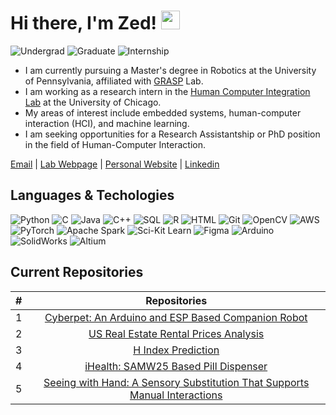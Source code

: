 # Hi there, I'm Zed! <img src="https://raw.githubusercontent.com/MartinHeinz/MartinHeinz/master/wave.gif" width="30px">

![Undergrad](https://img.shields.io/badge/Undergrad-XJTU-blue)
![Graduate](https://img.shields.io/badge/Graduate-UPenn-blue)
![Internship](https://img.shields.io/badge/Intership-UChicago-blue)

- I am currently pursuing a Master's degree in Robotics at the University of Pennsylvania, affiliated with [GRASP](https://www.grasp.upenn.edu) Lab.
- I am working as a research intern in the [Human Computer Integration Lab](https://lab.plopes.org) at the University of Chicago.
- My areas of interest include embedded systems, human-computer interaction (HCI), and machine learning.
- I am seeking opportunities for a Research Assistantship or PhD position in the field of Human-Computer Interaction.

[Email](mailto:xuanyou@seas.upenn.edu) | [Lab Webpage](https://www.grasp.upenn.edu/people/xuanyou-liu/) | [Personal Website](xuanyou@seas.upenn.edu) | [Linkedin](https://www.linkedin.com/in/xuanyouliu/)

## Languages & Techologies

![Python](https://img.shields.io/badge/-Python-000?&logo=Python)
![C](https://img.shields.io/badge/-C-000?&logo=C)
![Java](https://img.shields.io/badge/-Java-000?&logo=Java&logoColor=007396)
![C++](https://img.shields.io/badge/-C++-000?&logo=c%2b%2b&logoColor=00599C)
![SQL](https://img.shields.io/badge/-SQL-000?&logo=MySQL)
![R](https://img.shields.io/badge/-R-000?&logo=r)
![HTML](https://img.shields.io/badge/-HTML-000?&logo=html5)
![Git](https://img.shields.io/badge/-git-000?&logo=git)
![OpenCV](https://img.shields.io/badge/-OpenCv-000?&logo=opencv)
![AWS](https://img.shields.io/badge/-AWS-000?&logo=Amazon-AWS&logoColor=F90)
![PyTorch](https://img.shields.io/badge/-PyTorch-000?&logo=PyTorch)
![Apache Spark](https://img.shields.io/badge/-Apache_Spark-000?&logo=apachespark)
![Sci-Kit Learn](https://img.shields.io/badge/-Sci_Kit-000?&logo=scikitlearn)
![Figma](https://img.shields.io/badge/-Figma-000?&logo=figma)
![Arduino](https://img.shields.io/badge/-Arduino-000?&logo=arduino)
![SolidWorks](https://img.shields.io/badge/-SolidWorks-000?&logo=dassaultsystemes)
![Altium](https://img.shields.io/badge/-Altium-000?&logo=altiumdesigner)

## Current Repositories

| # |                                                              Repositories                                                              |
| :-: | :------------------------------------------------------------------------------------------------------------------------------------: |
| 1 | [Cyberpet: An Arduino and ESP Based Companion Robot](https://github.com/XuanyouLiu/Cyberpet.git) |
| 2 | [US Real Estate Rental Prices Analysis](https://github.com/XuanyouLiu/US-Real-Estate-Analysis) |
| 3 | [H Index Prediction](https://github.com/XuanyouLiu/CIS519-H-Index-Prediction.git) |
| 4 | [iHealth: SAMW25 Based Pill Dispenser](https://github.com/ese5160/iHealth-SAMW25-Pill-Dispenser.git)|
| 5 | [Seeing with Hand: A Sensory Substitution That Supports Manual Interactions]([https://github.com/humancomputerintegration/SeeingWithTheHands?tab=readme-ov-file](https://github.com/XuanyouLiu/Seening-with-Hand-CHI25.git)) |


